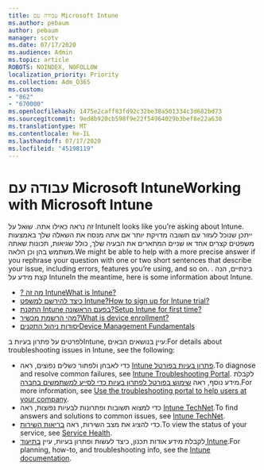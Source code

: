 ```yaml
---
title: עבודה עם Microsoft Intune
ms.author: pebaum
author: pebaum
manager: scotv
ms.date: 07/17/2020
ms.audience: Admin
ms.topic: article
ROBOTS: NOINDEX, NOFOLLOW
localization_priority: Priority
ms.collection: Adm_O365
ms.custom:
- "862"
- "670000"
ms.openlocfilehash: 1475e2caff83fd92c32be38a501334c3d682bd73
ms.sourcegitcommit: 9ed8b920cb598f9e22f54964029b3bef8e22a630
ms.translationtype: MT
ms.contentlocale: he-IL
ms.lasthandoff: 07/17/2020
ms.locfileid: "45198119"
---
```

# <a name="working-with-microsoft-intune"></a><span data-ttu-id="d88b8-102">עבודה עם Microsoft Intune</span><span class="sxs-lookup"><span data-stu-id="d88b8-102">Working with Microsoft Intune</span></span>

<span data-ttu-id="d88b8-103">זה נראה כאילו אתה. שואל על Intune</span><span class="sxs-lookup"><span data-stu-id="d88b8-103">It looks like you're asking about Intune.</span></span> <span data-ttu-id="d88b8-104">ייתכן שנוכל לעזור עם תשובה מדויקת יותר אם אתה מנסח את השאלה שלך באמצעות משפטים קצרים אחד או שניים המתארים את הבעיה שלך, כולל שגיאות, תכונות שאתה משתמש בהן וכן הלאה.</span><span class="sxs-lookup"><span data-stu-id="d88b8-104">We might be able to help with a more precise answer if you rephrase your question with one or two short sentences that describe your issue, including errors, features you’re using, and so on.</span></span> <span data-ttu-id="d88b8-105">. בינתיים, הנה קצת מידע על Intune</span><span class="sxs-lookup"><span data-stu-id="d88b8-105">In the meantime, here is some information about Intune.</span></span>

- [<span data-ttu-id="d88b8-106">? מה זה Intune</span><span class="sxs-lookup"><span data-stu-id="d88b8-106">What is Intune?</span></span>](https://docs.microsoft.com/intune/what-is-intune)
- [<span data-ttu-id="d88b8-107">כיצד להירשם למשפט Intune?</span><span class="sxs-lookup"><span data-stu-id="d88b8-107">How to sign up for Intune trial?</span></span>](https://docs.microsoft.com/intune/free-trial-sign-up)
- [<span data-ttu-id="d88b8-108">התקנת Intune בפעם הראשונה?</span><span class="sxs-lookup"><span data-stu-id="d88b8-108">Setup Intune for first time?</span></span>](https://docs.microsoft.com/intune/setup-steps)
- [<span data-ttu-id="d88b8-109">מהי הרשמת מכשיר?</span><span class="sxs-lookup"><span data-stu-id="d88b8-109">What is device enrollment?</span></span>](https://docs.microsoft.com/intune/device-enrollment)
- [<span data-ttu-id="d88b8-110">יסודות ניהול התקנים</span><span class="sxs-lookup"><span data-stu-id="d88b8-110">Device Management Fundamentals</span></span>](https://docs.microsoft.com/mem/intune/fundamentals/)

<span data-ttu-id="d88b8-111">לפרטים על פתרון בעיות בIntune, עיין בנושאים הבאים:</span><span class="sxs-lookup"><span data-stu-id="d88b8-111">For details about troubleshooting issues in Intune, see the following:</span></span>

- <span data-ttu-id="d88b8-112">כדי לאבחן ולפתור כשלים נפוצים, ראה [Intune פתרון בעיות בפורטל](https://aka.ms/intunetroubleshooting).</span><span class="sxs-lookup"><span data-stu-id="d88b8-112">To diagnose and resolve common failures, see  [Intune Troubleshooting Portal](https://aka.ms/intunetroubleshooting).</span></span> <span data-ttu-id="d88b8-113">לקבלת מידע נוסף, ראה [שימוש בפורטל לפתרון בעיות כדי לסייע למשתמשים בחברה](https://docs.microsoft.com/intune/help-desk-operators).</span><span class="sxs-lookup"><span data-stu-id="d88b8-113">For more information, see [Use the troubleshooting portal to help users at your company](https://docs.microsoft.com/intune/help-desk-operators).</span></span>
- <span data-ttu-id="d88b8-114">כדי למצוא תשובות ופתרונות לבעיות נפוצות, ראה [Intune TechNet](https://aka.ms/intuneforums).</span><span class="sxs-lookup"><span data-stu-id="d88b8-114">To find answers and solutions to common issues, see [Intune TechNet](https://aka.ms/intuneforums).</span></span>
- <span data-ttu-id="d88b8-115">כדי להציג את מצב השירות, ראה [בריאות השירות](https://portal.office.com/AdminPortal/Home#/servicehealth).</span><span class="sxs-lookup"><span data-stu-id="d88b8-115">To view the status of your service, see [Service Health](https://portal.office.com/AdminPortal/Home#/servicehealth).</span></span>
- <span data-ttu-id="d88b8-116">לקבלת מידע אודות תכנון, כיצד לעשות ופתרון בעיות, עיין [בתיעוד Intune](https://docs.microsoft.com/intune/).</span><span class="sxs-lookup"><span data-stu-id="d88b8-116">For planning, how-to, and troubleshooting info, see the [Intune documentation](https://docs.microsoft.com/intune/).</span></span>